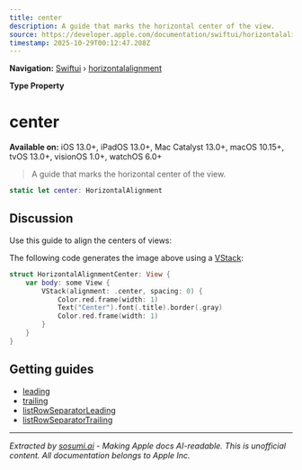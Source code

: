 ```yaml
---
title: center
description: A guide that marks the horizontal center of the view.
source: https://developer.apple.com/documentation/swiftui/horizontalalignment/center
timestamp: 2025-10-29T00:12:47.208Z
---
```


**Navigation:** [Swiftui](/documentation/swiftui) › [horizontalalignment](/documentation/swiftui/horizontalalignment)

**Type Property**

# center

**Available on:** iOS 13.0+, iPadOS 13.0+, Mac Catalyst 13.0+, macOS 10.15+, tvOS 13.0+, visionOS 1.0+, watchOS 6.0+

> A guide that marks the horizontal center of the view.

```swift
static let center: HorizontalAlignment
```

## Discussion

Use this guide to align the centers of views:



The following code generates the image above using a [VStack](/documentation/swiftui/vstack):

```swift
struct HorizontalAlignmentCenter: View {
    var body: some View {
        VStack(alignment: .center, spacing: 0) {
            Color.red.frame(width: 1)
            Text("Center").font(.title).border(.gray)
            Color.red.frame(width: 1)
        }
    }
}
```

## Getting guides

- [leading](/documentation/swiftui/horizontalalignment/leading)
- [trailing](/documentation/swiftui/horizontalalignment/trailing)
- [listRowSeparatorLeading](/documentation/swiftui/horizontalalignment/listrowseparatorleading)
- [listRowSeparatorTrailing](/documentation/swiftui/horizontalalignment/listrowseparatortrailing)

---

*Extracted by [sosumi.ai](https://sosumi.ai) - Making Apple docs AI-readable.*
*This is unofficial content. All documentation belongs to Apple Inc.*
